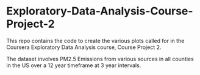# Exploratory-Data-Analysis-Course-Project-2

This repo contains the code to create the various plots called for in the Coursera Exploratory
Data Analysis course, Course Project 2.

The dataset involves PM2.5 Emissions from various sources in all counties in the US over a 12 year
timeframe at 3 year intervals.
